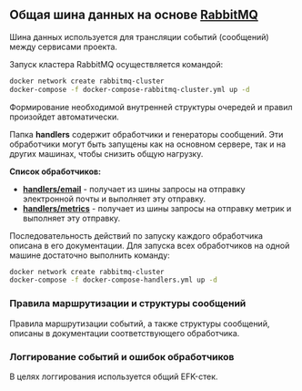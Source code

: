 ## Общая шина данных на основе [RabbitMQ](https://www.rabbitmq.com/)

Шина данных используется для трансляции событий (сообщений) между сервисами проекта.

Запуск кластера RabbitMQ осуществляется командой:
```bash
docker network create rabbitmq-cluster
docker-compose -f docker-compose-rabbitmq-cluster.yml up -d
```
Формирование необходимой внутренней структуры очередей и правил произойдет автоматически.

Папка **handlers** содержит обработчики и генераторы сообщений. Эти обработчики могут быть запущены как на основном
сервере, так и на других машинах, чтобы снизить общую нагрузку.

**Список обработчиков:**
* **[handlers/email](/bus/handlers/email/README.md)** - получает из шины запросы на отправку электронной почты и выполняет эту отправку.
* **[handlers/metrics](/bus/handlers/metrics/README.md)** - получает из шины запросы на отправку метрик и выполняет эту отправку.

Последовательность действий по запуску каждого обработчика описана в его документации. Для запуска всех обработчиков
на одной машине достаточно выполнить команду:
```bash
docker network create rabbitmq-cluster
docker-compose -f docker-compose-handlers.yml up -d
```

### **Правила маршрутизации и структуры сообщений**

Правила маршрутизации событий, а также структуры сообщений, описаны в документации соответствующего обработчика.


### **Логгирование событий и ошибок обработчиков**

В целях логгирования используется общий EFK-стек.
